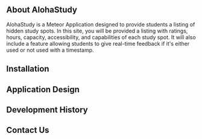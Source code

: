 ## About AlohaStudy

AlohaStudy is a Meteor Application designed to provide students a listing of hidden study spots. In this site, you will be provided a listing with ratings, hours, capacity, accessibility, and capabilities of each study spot. It will also include a feature allowing students to give real-time feedback if it's either used or not used with a timestamp. 

## Installation

## Application Design

## Development History

## Contact Us
